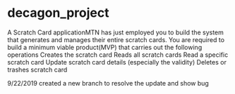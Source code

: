 # decagon_project

A Scratch Card applicationMTN has just employed you to build the system that generates and manages their entire scratch cards. You are required to build a minimum viable product(MVP) that carries out the following operations
Creates the scratch card
Reads all scratch cards
Read a specific scratch card
Update scratch card details (especially the validity)
Deletes or trashes scratch card

9/22/2019
created a new branch to resolve the update and show bug
